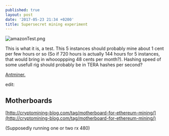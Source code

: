 ```yaml
---
published: true
layout: post
date: '2017-05-23 21:34 +0200'
title: Supersecret mining experiment
---
```

![amazonTest.png]({{site.baseurl}}/media/amazonTest.png)

This is what it is, a test. This 5 instances should probably mine about 1 cent per few hours or so (So if 720 hours is actually 144 hours for 5 instances, that would bring in whoooppping 48 cents per month?). Hashing speed of some usefull rig should probably be in TERA hashes per second?

[Antminer.](https://www.bitmain.com/)

edit:

## Motherboards

[http://cryptomining-blog.com/tag/motherboard-for-ethereum-mining/](http://cryptomining-blog.com/tag/motherboard-for-ethereum-mining/)

(Supposedly running one or two rx 480)
